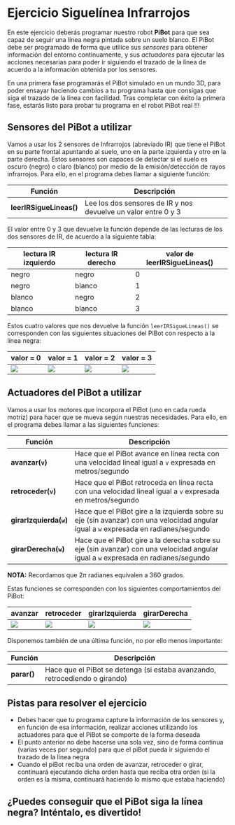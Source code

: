 # Ejercicio Siguelínea Infrarrojos

En este ejercicio deberás programar nuestro robot **PiBot** para que sea capaz de seguir una línea negra pintada sobre un suelo blanco. El PiBot debe ser programado de forma que utilice sus *sensores* para obtener información del entorno continuamente, y sus *actuadores* para ejecutar las acciones necesarias para poder ir siguiendo el trazado de la línea de acuerdo a la información obtenida por los sensores.

En una primera fase programarás el PiBot simulado en un mundo 3D, para poder ensayar haciendo cambios a tu programa hasta que consigas que siga el trazado de la línea con facilidad. Tras completar con éxito la primera fase, estarás listo para probar tu programa en el robot PiBot real !!!

## Sensores del PiBot a utilizar

Vamos a usar los 2 sensores de Infrarrojos (abreviado IR) que tiene el PiBot en su parte frontal apuntando al suelo, uno en la parte izquierda y otro en la parte derecha. Estos sensores son capaces de detectar si el suelo es oscuro (negro) o claro (blanco) por medio de la emisión/detección de rayos infrarrojos. Para ello, en el programa debes llamar a siguiente función:

| Función                 | Descripción                                                  |
| ----------------------- | ------------------------------------------------------------ |
| **leerIRSigueLineas()** | Lee los dos sensores de IR y nos devuelve un valor entre 0 y 3 |

El valor entre 0 y 3 que devuelve la función depende de las lecturas de los dos sensores de IR, de acuerdo a la siguiente tabla:

| lectura IR izquierdo | lectura IR derecho | valor de leerIRSigueLineas() |
| -------------------- | ------------------ | ---------------------------- |
| negro                | negro              | 0                            |
| negro                | blanco             | 1                            |
| blanco               | negro              | 2                            |
| blanco               | blanco             | 3                            |

Estos cuatro valores que nos devuelve la función `leerIRSigueLineas()` se corresponden con las siguientes situaciones del PiBot con respecto a la línea negra:


| valor = 0                                                    | valor = 1                                                    | valor = 2                                                    | valor = 3                                                    |
| ------------------------------------------------------------ | ------------------------------------------------------------ | ------------------------------------------------------------ | ------------------------------------------------------------ |
| <img src="{% static 'python/sigue_linea_ir/img/sigue_linea_ir_cero.png' %}"> | <img src="{% static 'python/sigue_linea_ir/img/sigue_linea_ir_uno.png' %}"> | <img src="{% static 'python/sigue_linea_ir/img/sigue_linea_ir_dos.png' %}"> | <img src="{% static 'python/sigue_linea_ir/img/sigue_linea_ir_tres.png' %}"> |


## Actuadores del PiBot a utilizar

Vamos a usar los motores que incorpora el PiBot (uno en cada rueda motriz) para hacer que se mueva según nuestras necesidades. Para ello, en el programa debes llamar a las siguientes funciones:

| Función                 | Descripción                                                  |
| ----------------------- | ------------------------------------------------------------ |
| **avanzar(`v`)**        | Hace que el PiBot avance en línea recta con una velocidad lineal igual a `v` expresada en metros/segundo |
| **retroceder(`v`)**     | Hace que el PiBot retroceda en línea recta con una velocidad lineal igual a `v` expresada en metros/segundo |
| **girarIzquierda(`w`)** | Hace que el PiBot gire a la izquierda sobre su eje (sin avanzar) con una velocidad angular igual a `w` expresada en radianes/segundo |
| **girarDerecha(`w`)**   | Hace que el PiBot gire a la derecha sobre su eje (sin avanzar) con una velocidad angular igual a `w` expresada en radianes/segundo |

**NOTA:** Recordamos que $2\pi$ radianes equivalen a 360 grados.

Estas funciones se corresponden con los siguientes comportamientos del PiBot:

| avanzar                                                      | retroceder                                                   | girarIzquierda                                               | girarDerecha                                                 |
| ------------------------------------------------------------ | ------------------------------------------------------------ | ------------------------------------------------------------ | ------------------------------------------------------------ |
| <img src="{% static 'python/sigue_linea_ir/img/sigue_linea_ir_avanzar.png' %}"> | <img src="{% static 'python/sigue_linea_ir/img//sigue_linea_ir_retroceder.png' %}"> | <img src="{% static 'python/sigue_linea_ir/img//sigue_linea_ir_girar_izquierda.png' %}"> | <img src="{% static 'python/sigue_linea_ir/img//sigue_linea_ir_girar_derecha.png' %}"> |

Disponemos también de una última función, no por ello menos importante:

| Función     | Descripción                                                  |
| ----------- | ------------------------------------------------------------ |
| **parar()** | Hace que el PiBot se detenga (si estaba avanzando, retrocediendo o girando) |


## Pistas para resolver el ejercicio

- Debes hacer que tu programa capture la información de los sensores y, en función de esa información, realizar acciones utilizando los actuadores para que el PiBot se comporte de la forma deseada
- El punto anterior no debe hacerse una sola vez, sino de forma continua (varias veces por segundo) para que el piBot pueda ir siguiendo el trazado de la línea negra
- Cuando el piBot reciba una orden de avanzar, retroceder o girar, continuará ejecutando dicha orden hasta que reciba otra orden (si la orden es la misma, continuará haciendo lo mismo que estaba haciendo)


## ¿Puedes conseguir que el PiBot siga la línea negra? Inténtalo, es divertido!
